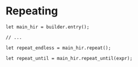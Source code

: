 # Repeating

``` rust,no_run
let main_hir = builder.entry();

// ...

let repeat_endless = main_hir.repeat();

let repeat_until = main_hir.repeat_until(expr);
```
